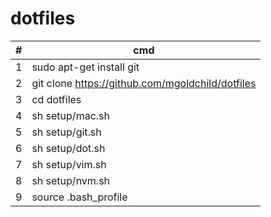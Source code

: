 # dotfiles  

\# | cmd
---|---
1 | sudo apt-get install git
2 | git clone https://github.com/mgoldchild/dotfiles
3 | cd dotfiles
4 | sh setup/mac.sh
5 | sh setup/git.sh
6 | sh setup/dot.sh
7 | sh setup/vim.sh
8 | sh setup/nvm.sh
9 | source .bash_profile
